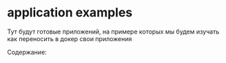 # application examples

Тут будут готовые приложений, на примере которых мы будем изучать как переносить в докер свои 
приложения

Содержание:

